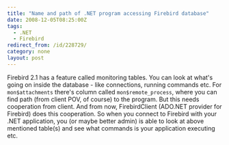 ```yaml
---
title: "Name and path of .NET program accessing Firebird database"
date: 2008-12-05T08:25:00Z
tags:
  - .NET
  - Firebird
redirect_from: /id/228729/
category: none
layout: post
---
```

Firebird 2.1 has a feature called monitoring tables. You can look at what's going on inside the database - like connections, running commands etc. For `mon$attachments` there's column called `mon$remote_process`, where you can find path (from client POV, of course) to the program. But this needs cooperation from client. And from now, FirebirdClient (ADO.NET provider for Firebird) does this cooperation. So when you connect to Firebird with your .NET application, you (or maybe better admin) is able to look at above mentioned table(s) and see what commands is your application executing etc.